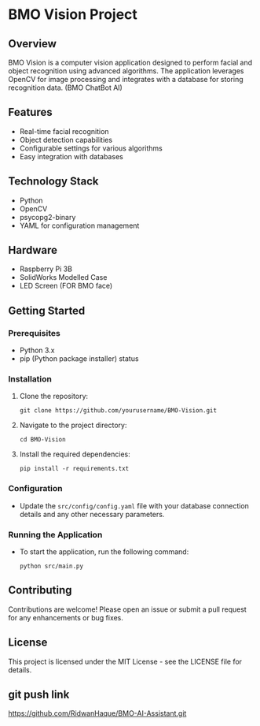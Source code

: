 # BMO Vision Project

## Overview
BMO Vision is a computer vision application designed to perform facial and object recognition using advanced algorithms. The application leverages OpenCV for image processing and integrates with a database for storing recognition data. (BMO ChatBot AI)

## Features
- Real-time facial recognition
- Object detection capabilities
- Configurable settings for various algorithms
- Easy integration with databases

## Technology Stack
- Python
- OpenCV
- psycopg2-binary
- YAML for configuration management


## Hardware
- Raspberry Pi 3B
- SolidWorks Modelled Case
- LED Screen (FOR BMO face)

## Getting Started

### Prerequisites
- Python 3.x
- pip (Python package installer) status

### Installation
1. Clone the repository:
   ```
   git clone https://github.com/yourusername/BMO-Vision.git
   ```
2. Navigate to the project directory:
   ```
   cd BMO-Vision
   ```
3. Install the required dependencies:
   ```
   pip install -r requirements.txt
   ```

### Configuration
- Update the `src/config/config.yaml` file with your database connection details and any other necessary parameters.

### Running the Application
- To start the application, run the following command:
   ```
   python src/main.py
   ```

## Contributing
Contributions are welcome! Please open an issue or submit a pull request for any enhancements or bug fixes.

## License
This project is licensed under the MIT License - see the LICENSE file for details.


## git push link
https://github.com/RidwanHaque/BMO-AI-Assistant.git